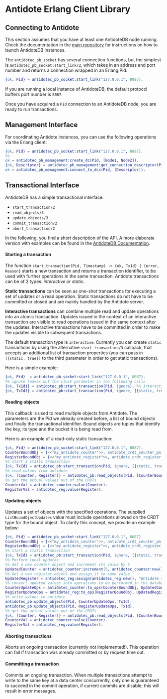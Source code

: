 # Antidote Erlang Client Library

## Connecting to Antidote
This section assumes that you have at least one AntidoteDB node running. Check the documentation in the [main repository][antidote-repo] for instructions on how to launch AntidoteDB instances.

The `antidotec_pb_socket` has several connection functions, but the simplest is `antidotec_pb_socket:start_link/2`, which takes in an address and port number and returns a connection wrapped in an Erlang Pid:

```erl
{ok, Pid} = antidotec_pb_socket:start_link("127.0.0.1", 8087).
```

If you are running a local instance of AntidoteDB, the default protocol buffers port number is `8087`.

Once you have acquired a `Pid` connection to an AntidoteDB node, you are ready to run transactions.

## Management Interface

For coordinating Antidote instances, you can use the following operations via the Erlang client:

```erl
{ok, Pid} = antidotec_pb_socket:start_link("127.0.0.1", 8087).
%%
ok = antidotec_pb_management:create_dc(Pid, [Node1, Node2]).
{ok, Descriptor} = antidotec_pb_management:get_connection_descriptor(Pid).
ok = antidotec_pb_management:connect_to_dcs(Pid, [Descriptor]).
```

## Transactional Interface

AntidoteDB has a simple transactional interface:

- `start_transaction/2`
- `read_objects/3`
- `update_objects/3`
- `commit_transaction/2`
- `abort_transaction/2`

In the following, you find a short description of the API.
A more elaborate version with examples can be found in the [AntidoteDB Documentation](https://antidotedb.gitbook.io/documentation/api/protocol-buffer-api).

#### Starting a transaction

The function `start_transaction(Pid, Timestamp) -> {ok, TxId} | {error, Reason}` starts a new transaction and returns a transaction identifier, to be used with further operations in the same transaction. Antidote transactions can be of 2 types: _interactive_ or _static_.

**Static transactions** can be seen as one-shot transactions for executing a set of updates or a read operation. Static transactions do not have to be committed or closed and are mainly handled by the Antidote server.

**Interactive transactions** can combine multiple read and update operations into an atomic transaction. Updates issued in the context of an interactive transaction are visible to read operations issued in the same context after the updates. Interactive transactions have to be committed in order to make the updates visible to subsequent transactions.

The default transaction type is `interactive`. Currently you can create `static` transactions by using the alternative `start_transaction/3` callback, that accepts an additional list of transaction properties (you can pass in `[{static, true}]` to the third parameter in order to get static transactions).

Here is a simple example:

```erl
{ok, Pid}  = antidotec_pb_socket:start_link("127.0.0.1", 8087).
%% ignore leaves out the clock parameter in the following calls
{ok, TxId1} = antidotec_pb:start_transaction(Pid, ignore). %% interactive transaction
{ok, TxId2} = antidotec_pb:start_transaction(Pid, ignore, [{static, true}]). %% static transaction
```

#### Reading objects

This callback is used to read multiple objects from Antidote. The parameters are the Pid we already created before, a list of bound objects and finally the transactional identifier. Bound objects are
tuples that identify the key, its type and the bucket it is being read from.

Here is an example of a read-only static transaction:

```erl
{ok, Pid} = antidotec_pb_socket:start_link("127.0.0.1", 8087).
CounterBoundObj = {<<"my_antidote_counter">>, antidote_crdt_counter_pn, <<"my_bucket">>}.
RegisterBoundObj = {<<"my_antidote_register">>, antidote_crdt_register_lww, <<"my_bucket">>}.
%% start a static transaction
{ok, TxId} = antidotec_pb:start_transaction(Pid, ignore, [{static, true}]).
%% read values from antidote
{ok, [Counter, Register]} = antidotec_pb:read_objects(Pid, [CounterBoundObj, RegisterBoundObj], TxId).
%% get the actual values out of the CRDTs
CounterVal = antidotec_counter:value(Counter).
RegisterVal = antidotec_reg:value(Register).
```

#### Updating objects

Updates a set of objects with the specified operations. The supplied `ListBoundOjectUpdates` value must
include operations allowed on the CRDT type for the bound object. To clarify this concept, we provide an
example below:

```erl
{ok, Pid} = antidotec_pb_socket:start_link("127.0.0.1", 8087).
CounterBoundObj = {<<"my_antidote_counter">>, antidote_crdt_counter_pn, <<"my_bucket">>}.
RegisterBoundObj = {<<"my_antidote_register">>, antidote_crdt_register_lww, <<"my_bucket">>}.
%% start a static transaction
{ok, TxId} = antidotec_pb:start_transaction(Pid, ignore, [{static, true}]).
%% Perform local updates
%% Get a new counter object and increment its value by 5
UpdatedCounter = antidotec_counter:increment(5, antidotec_counter:new()).
%% Get a new register object and assign it to some value
UpdatedRegister = antidotec_reg:assign(antidotec_reg:new(), "Antidote rules!").
%% convert updated values into operations to be performed in the database
CounterUpdateOps = antidotec_counter:to_ops(CounterBoundObj, UpdatedCounter).
RegisterUpdateOps = antidotec_reg:to_ops(RegisterBoundObj, UpdatedRegister).
%% write values to antidote
antidotec_pb:update_objects(Pid, CounterUpdateOps, TxId).
antidotec_pb:update_objects(Pid, RegisterUpdateOps, TxId).
%% get the actual values out of the CRDTs
{ok, [Counter, Register]} = antidotec_pb:read_objects(Pid, [CounterBoundObj, RegisterBoundObj], TxId).
CounterVal = antidotec_counter:value(Counter).
RegisterVal = antidotec_reg:value(Register).
```

#### Aborting transactions

Aborts an ongoing transaction (currently not implemented!).
This operation can fail if transaction was already committed or by request time out.

#### Committing a transaction

Commits an ongoing transaction. When multiple transactions attempt to write to the same key at a data center concurrently, only one is guaranteed to succeed in the commit operation, if current commits are disable; this will result in error messages.

[antidote-repo]: https://github.com/AntidoteDB/antidote
